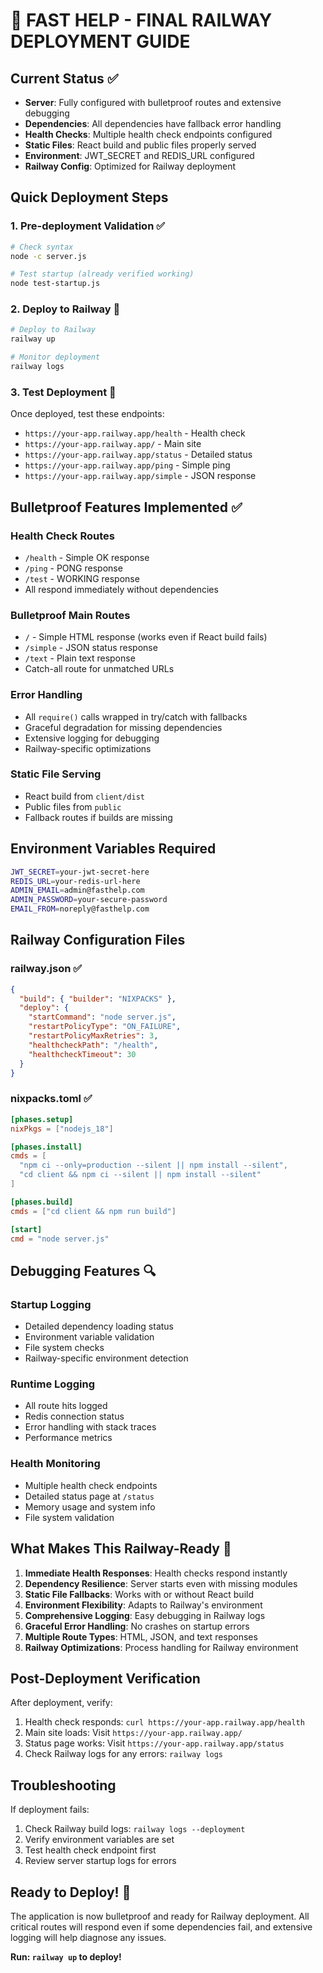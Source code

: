 # 🚀 FAST HELP - FINAL RAILWAY DEPLOYMENT GUIDE

## Current Status ✅
- **Server**: Fully configured with bulletproof routes and extensive debugging
- **Dependencies**: All dependencies have fallback error handling
- **Health Checks**: Multiple health check endpoints configured
- **Static Files**: React build and public files properly served
- **Environment**: JWT_SECRET and REDIS_URL configured
- **Railway Config**: Optimized for Railway deployment

## Quick Deployment Steps

### 1. Pre-deployment Validation ✅
```bash
# Check syntax
node -c server.js

# Test startup (already verified working)
node test-startup.js
```

### 2. Deploy to Railway 🚄
```bash
# Deploy to Railway
railway up

# Monitor deployment
railway logs
```

### 3. Test Deployment 🧪
Once deployed, test these endpoints:
- `https://your-app.railway.app/health` - Health check
- `https://your-app.railway.app/` - Main site
- `https://your-app.railway.app/status` - Detailed status
- `https://your-app.railway.app/ping` - Simple ping
- `https://your-app.railway.app/simple` - JSON response

## Bulletproof Features Implemented ✅

### Health Check Routes
- `/health` - Simple OK response
- `/ping` - PONG response  
- `/test` - WORKING response
- All respond immediately without dependencies

### Bulletproof Main Routes
- `/` - Simple HTML response (works even if React build fails)
- `/simple` - JSON status response
- `/text` - Plain text response
- Catch-all route for unmatched URLs

### Error Handling
- All `require()` calls wrapped in try/catch with fallbacks
- Graceful degradation for missing dependencies
- Extensive logging for debugging
- Railway-specific optimizations

### Static File Serving
- React build from `client/dist`
- Public files from `public`
- Fallback routes if builds are missing

## Environment Variables Required
```bash
JWT_SECRET=your-jwt-secret-here
REDIS_URL=your-redis-url-here
ADMIN_EMAIL=admin@fasthelp.com
ADMIN_PASSWORD=your-secure-password
EMAIL_FROM=noreply@fasthelp.com
```

## Railway Configuration Files

### railway.json ✅
```json
{
  "build": { "builder": "NIXPACKS" },
  "deploy": {
    "startCommand": "node server.js",
    "restartPolicyType": "ON_FAILURE",
    "restartPolicyMaxRetries": 3,
    "healthcheckPath": "/health",
    "healthcheckTimeout": 30
  }
}
```

### nixpacks.toml ✅
```toml
[phases.setup]
nixPkgs = ["nodejs_18"]

[phases.install]
cmds = [
  "npm ci --only=production --silent || npm install --silent",
  "cd client && npm ci --silent || npm install --silent"
]

[phases.build] 
cmds = ["cd client && npm run build"]

[start]
cmd = "node server.js"
```

## Debugging Features 🔍

### Startup Logging
- Detailed dependency loading status
- Environment variable validation
- File system checks
- Railway-specific environment detection

### Runtime Logging
- All route hits logged
- Redis connection status
- Error handling with stack traces
- Performance metrics

### Health Monitoring
- Multiple health check endpoints
- Detailed status page at `/status`
- Memory usage and system info
- File system validation

## What Makes This Railway-Ready 🚄

1. **Immediate Health Responses**: Health checks respond instantly
2. **Dependency Resilience**: Server starts even with missing modules
3. **Static File Fallbacks**: Works with or without React build
4. **Environment Flexibility**: Adapts to Railway's environment
5. **Comprehensive Logging**: Easy debugging in Railway logs
6. **Graceful Error Handling**: No crashes on startup errors
7. **Multiple Route Types**: HTML, JSON, and text responses
8. **Railway Optimizations**: Process handling for Railway environment

## Post-Deployment Verification 

After deployment, verify:
1. Health check responds: `curl https://your-app.railway.app/health`
2. Main site loads: Visit `https://your-app.railway.app/`
3. Status page works: Visit `https://your-app.railway.app/status`
4. Check Railway logs for any errors: `railway logs`

## Troubleshooting

If deployment fails:
1. Check Railway build logs: `railway logs --deployment`
2. Verify environment variables are set
3. Test health check endpoint first
4. Review server startup logs for errors

## Ready to Deploy! 🚀

The application is now bulletproof and ready for Railway deployment. All critical routes will respond even if some dependencies fail, and extensive logging will help diagnose any issues.

**Run: `railway up` to deploy!**
